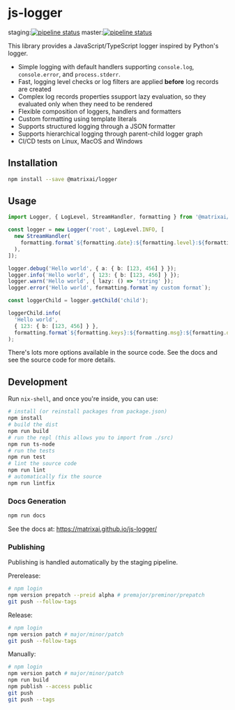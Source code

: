 # js-logger

staging:[![pipeline status](https://gitlab.com/MatrixAI/open-source/js-logger/badges/staging/pipeline.svg)](https://gitlab.com/MatrixAI/open-source/js-logger/commits/staging)
master:[![pipeline status](https://gitlab.com/MatrixAI/open-source/js-logger/badges/master/pipeline.svg)](https://gitlab.com/MatrixAI/open-source/js-logger/commits/master)

This library provides a JavaScript/TypeScript logger inspired by Python's logger.

* Simple logging with default handlers supporting `console.log`, `console.error`, and `process.stderr`.
* Fast, logging level checks or log filters are applied **before** log records are created
* Complex log records properties ssupport lazy evaluation, so they evaluated only when they need to be rendered
* Flexible composition of loggers, handlers and formatters
* Custom formatting using template literals
* Supports structured logging through a JSON formatter
* Supports hierarchical logging through parent-child logger graph
* CI/CD tests on Linux, MacOS and Windows

## Installation

```sh
npm install --save @matrixai/logger
```

## Usage

```ts
import Logger, { LogLevel, StreamHandler, formatting } from '@matrixai/logger';

const logger = new Logger('root', LogLevel.INFO, [
  new StreamHandler(
    formatting.format`${formatting.date}:${formatting.level}:${formatting.key}:${formatting.msg}:${formatting.data}`,
  ),
]);

logger.debug('Hello world', { a: { b: [123, 456] } });
logger.info('Hello world', { 123: { b: [123, 456] } });
logger.warn('Hello world', { lazy: () => 'string' });
logger.error('Hello world', formatting.format`my custom format`);

const loggerChild = logger.getChild('child');

loggerChild.info(
  'Hello world',
  { 123: { b: [123, 456] } },
  formatting.format`${formatting.keys}:${formatting.msg}:${formatting.data}`,
);
```

There's lots more options available in the source code. See the docs and see the source code for more details.

## Development

Run `nix-shell`, and once you're inside, you can use:

```sh
# install (or reinstall packages from package.json)
npm install
# build the dist
npm run build
# run the repl (this allows you to import from ./src)
npm run ts-node
# run the tests
npm run test
# lint the source code
npm run lint
# automatically fix the source
npm run lintfix
```

### Docs Generation

```sh
npm run docs
```

See the docs at: https://matrixai.github.io/js-logger/

### Publishing

Publishing is handled automatically by the staging pipeline.

Prerelease:

```sh
# npm login
npm version prepatch --preid alpha # premajor/preminor/prepatch
git push --follow-tags
```

Release:

```sh
# npm login
npm version patch # major/minor/patch
git push --follow-tags
```

Manually:

```sh
# npm login
npm version patch # major/minor/patch
npm run build
npm publish --access public
git push
git push --tags
```
